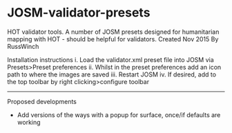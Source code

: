 # JOSM-validator-presets
HOT validator tools.
A number of JOSM presets designed for humanitarian mapping with HOT - should be helpful for validators.
Created Nov 2015 By RussWinch

Installation instructions
i.    Load the validator.xml preset file into JOSM via Presets>Preset preferences
ii.   Whilst in the preset preferences add an icon path to where the images are saved
iii.  Restart JOSM
iv.   If desired, add to the top toolbar by right clicking>configure toolbar

------
Proposed developments
- Add versions of the ways with a popup for surface, once/if defaults are working
